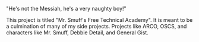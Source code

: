 "He's not the Messiah, he's a very naughty boy!"

This project is titled "Mr. Smuff's Free Technical Academy". It is meant to be a culmination of many of my side
projects. Projects like ARCO, OSCS, and characters like Mr. Smuff, Debbie Detail, and General Gist. 
